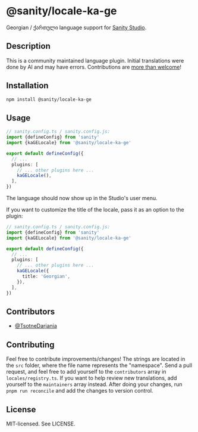 # @sanity/locale-ka-ge

Georgian / ქართული language support for [Sanity Studio](https://www.sanity.io/).

## Description

This is a community maintained language plugin. Initial translations were done by AI and may have errors. Contributions are [more than welcome](#contributing)!

## Installation

```sh
npm install @sanity/locale-ka-ge
```

## Usage

```ts
// sanity.config.ts / sanity.config.js:
import {defineConfig} from 'sanity'
import {kaGELocale} from '@sanity/locale-ka-ge'

export default defineConfig({
  // ...
  plugins: [
    // ... other plugins here ...
    kaGELocale(),
  ],
})
```

The language should now show up in the Studio's user menu.

If you want to customize the title of the locale, pass it as an option to the plugin:

```ts
// sanity.config.ts / sanity.config.js:
import {defineConfig} from 'sanity'
import {kaGELocale} from '@sanity/locale-ka-ge'

export default defineConfig({
  // ...
  plugins: [
    // ... other plugins here ...
    kaGELocale({
      title: 'Georgian',
    }),
  ],
})
```

## Contributors

- [@TsotneDarjania](https://github.com/TsotneDarjania)

## Contributing

Feel free to contribute improvements/changes! The strings are located in the `src` folder, where the file name represents the "namespace". Send a pull request, and feel free to add yourself to the `contributors` array in `locales/registry.ts`. If you want to help review new translations, add yourself to the `maintainers` array instead. After doing your changes, run `pnpm run reconcile` and add the changes to version control.

## License

MIT-licensed. See LICENSE.
